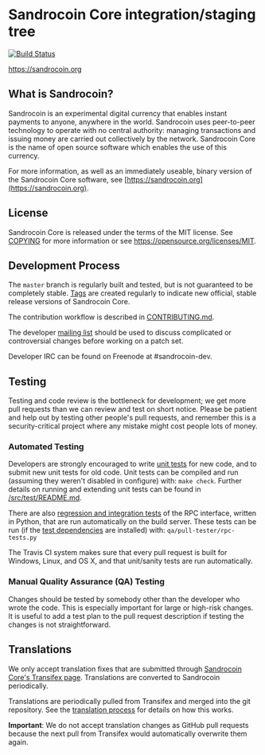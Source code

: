 Sandrocoin Core integration/staging tree
=====================================

[![Build Status](https://travis-ci.org/sandrocoin-project/sandrocoin.svg?branch=master)](https://travis-ci.org/sandrocoin-project/sandrocoin)

https://sandrocoin.org

What is Sandrocoin?
----------------

Sandrocoin is an experimental digital currency that enables instant payments to
anyone, anywhere in the world. Sandrocoin uses peer-to-peer technology to operate
with no central authority: managing transactions and issuing money are carried
out collectively by the network. Sandrocoin Core is the name of open source
software which enables the use of this currency.

For more information, as well as an immediately useable, binary version of
the Sandrocoin Core software, see [https://sandrocoin.org](https://sandrocoin.org).

License
-------

Sandrocoin Core is released under the terms of the MIT license. See [COPYING](COPYING) for more
information or see https://opensource.org/licenses/MIT.

Development Process
-------------------

The `master` branch is regularly built and tested, but is not guaranteed to be
completely stable. [Tags](https://github.com/sandrocoin-project/sandrocoin/tags) are created
regularly to indicate new official, stable release versions of Sandrocoin Core.

The contribution workflow is described in [CONTRIBUTING.md](CONTRIBUTING.md).

The developer [mailing list](https://groups.google.com/forum/#!forum/sandrocoin-dev)
should be used to discuss complicated or controversial changes before working
on a patch set.

Developer IRC can be found on Freenode at #sandrocoin-dev.

Testing
-------

Testing and code review is the bottleneck for development; we get more pull
requests than we can review and test on short notice. Please be patient and help out by testing
other people's pull requests, and remember this is a security-critical project where any mistake might cost people
lots of money.

### Automated Testing

Developers are strongly encouraged to write [unit tests](src/test/README.md) for new code, and to
submit new unit tests for old code. Unit tests can be compiled and run
(assuming they weren't disabled in configure) with: `make check`. Further details on running
and extending unit tests can be found in [/src/test/README.md](/src/test/README.md).

There are also [regression and integration tests](/qa) of the RPC interface, written
in Python, that are run automatically on the build server.
These tests can be run (if the [test dependencies](/qa) are installed) with: `qa/pull-tester/rpc-tests.py`

The Travis CI system makes sure that every pull request is built for Windows, Linux, and OS X, and that unit/sanity tests are run automatically.

### Manual Quality Assurance (QA) Testing

Changes should be tested by somebody other than the developer who wrote the
code. This is especially important for large or high-risk changes. It is useful
to add a test plan to the pull request description if testing the changes is
not straightforward.

Translations
------------

We only accept translation fixes that are submitted through [Sandrocoin Core's Transifex page](https://www.transifex.com/projects/p/sandrocoin/).
Translations are converted to Sandrocoin periodically.

Translations are periodically pulled from Transifex and merged into the git repository. See the
[translation process](doc/translation_process.md) for details on how this works.

**Important**: We do not accept translation changes as GitHub pull requests because the next
pull from Transifex would automatically overwrite them again.
